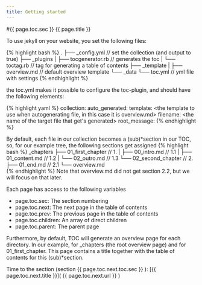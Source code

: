 ```yaml
---
title: Getting started
---
```

#{{ page.toc.sec }} {{ page.title }}

To use jekyll on your website, you set the following files:

{% highlight bash %}
.
├── _config.yml          // set the collection (and output to true)
├── _plugins
|   ├── tocgenerator.rb  // generates the toc
|   └── toctag.rb        // tag for generating a table of contents
├── _template
|   ├── overview.md      // default overview template
└── _data
    └── toc.yml          // yml file with settings
{% endhighlight %}

the toc.yml makes it possible to configure the toc-plugin, and should have the following elements:

{% highlight yaml %}
collection: <the name of the collection without trailing _>
auto_generated:
  template: <the template to use when autogenerating file, in this case it is overview.md>
  filename: <the name of the target file that get's generated>
  root_message: <the title for the auto-generated file at the root level>
{% endhighlight %}

By default, each file in our collection becomes a (sub)*section in our TOC, so, for our example tree, the following sections get assigned
{% highlight bash %}
_chapters
├── 01_first_chapter      // 1.
|   ├── 00_intro.md       // 1.1
|   ├── 01_content.md     // 1.2
|   └── 02_outro.md       // 1.3
└── 02_second_chapter     // 2.
    ├── 01_end.md         // 2.1
    └── overview.md    
{% endhighlight %}
Note that overview.md did not get section 2.2, but we will focus on that later.

Each page has access to the following variables

 * page.toc.sec: The section numbering
 * page.toc.next: The next page in the table of contents
 * page.toc.prev: The previous page in the table of contents
 * page.toc.children: An array of direct children
 * page.toc.parent: The parent page
 
 Furthermore, by default, TOC will generate an overview page for each directory. In our example, for _chapters (the root overview page) and for 01_first_chapter. This page contains a title together with the table of contents for this (sub)*section. 
 
 
 
 Time to the section (section {{ page.toc.next.toc.sec }} ):  [{{ page.toc.next.title }}]( {{ page.toc.next.url }} )

